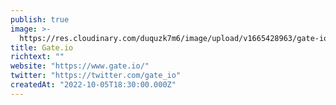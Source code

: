 ```yaml
---
publish: true
image: >-
  https://res.cloudinary.com/duquzk7m6/image/upload/v1665428963/gate-io_wrnmmq.png
title: Gate.io
richtext: ""
website: "https://www.gate.io/"
twitter: "https://twitter.com/gate_io"
createdAt: "2022-10-05T18:30:00.000Z"
---
```

